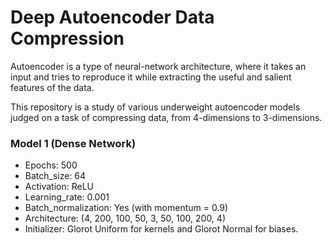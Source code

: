 # Deep Autoencoder Data Compression

Autoencoder is a type of neural-network architecture, where it takes an input and tries to reproduce it while extracting the useful and salient features of the data.

This repository is a study of various underweight autoencoder models judged on a task of compressing data, from 4-dimensions to 3-dimensions.

### Model 1 (Dense Network)

* Epochs: 500
* Batch_size: 64
* Activation: ReLU
* Learning_rate: 0.001
* Batch_normalization: Yes (with momentum = 0.9)
* Architecture: (4, 200, 100, 50, 3, 50, 100, 200, 4)
* Initializer: Glorot Uniform for kernels and Glorot Normal for biases.

